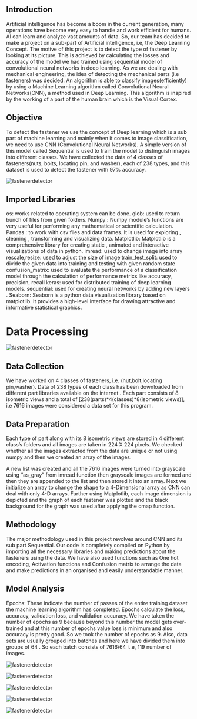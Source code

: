 ## Introduction

Artificial intelligence has become a boom in the current generation, many operations have become very easy to handle and work efficient for humans. AI can learn and analyze vast amounts of data. 
So, our team has decided to make a project on a sub-part of Artificial intelligence, i.e, the Deep Learning Concept. The motive of this project is to detect the type of fastener by looking at its picture. This is achieved by calculating the losses and accuracy of the model we had trained using sequential model of convolutional neural networks in deep learning. As we are dealing with mechanical engineering, the idea of detecting the mechanical parts (i.e fasteners) was decided. 
An algorithm is able to classify images(efficiently) by using a Machine Learning algorithm called Convolutional Neural Networks(CNN), a method used in Deep Learning. This algorithm is inspired by the working of a part of the human brain which is the Visual Cortex. 

## Objective

To detect the fastener we use the concept of Deep learning which is a sub part of machine learning and mainly when it comes to image classification, we need to use CNN (Convolutional Neural Networks). A simple version of this model called Sequential is used to train the model to distinguish images into different classes. We have collected the data of 4 classes of fasteners(nuts, bolts, locating pin, and washer), each of 238 types, and this dataset is used to detect the fastener with 97% accuracy. 

![fastenerdetector]('./Static_images/title.png')
## Imported Libraries

os: works related to operating system can be done. 
glob: used to return bunch of files from given folders. 
Numpy : Numpy module’s functions are very useful for performing any mathematical or scientific calculation. 
Pandas : to work with csv files and data frames. It is used for exploring , cleaning , transforming and visualizing data. 
Matplotlib: Matplotlib is a comprehensive library for creating static , animated and interactive visualizations of data in python.
imread: used to change image into array
rescale,resize: used to adjust the size of image
train_test_split: used to divide the given data into training and testing with given random state
confusion_matrix: used to evaluate the performance of a classification model through the calculation of performance metrics like accuracy, precision, recall
keras: used for distributed training of deep learning models.
sequential: used for creating neural networks by adding new layers .
Seaborn: Seaborn is a python data visualization library based on matplotlib. It provides a high-level interface for drawing attractive and informative statistical graphics.

# Data Processing

![fastenerdetector]('./Static_images/model.png')
## Data Collection 

We have worked on 4 classes of fasteners, i.e. (nut,bolt,locating pin,washer). Data of 238 types of each class has been downloaded from different part libraries available on the internet . Each part consists of 8 isometric views and a total of [238(parts)*4(classes)*8(isometric views)], i.e 7616 images were considered a data set for this program.

## Data Preparation

Each type of part along with its 8 isometric views are stored in 4 different class’s folders and all images are taken in 224 X 224 pixels. 
We checked whether all the images extracted from the data are unique or not using numpy and then we created an array of the images.

A new list was created and all the 7616 images were turned into grayscale using “as_gray” from imread function then grayscale images are formed and then they are appended to the list and then stored it into an array. 
Next we initialize an array to change the shape to a 4-Dimensional array as CNN can deal with only 4-D arrays.
Further using Matplotlib, each image dimension is depicted and the graph of each fastener was plotted and the black background for the graph was used after applying the cmap function.

## Methodology

The major methodology used in this project revolves around CNN and its sub part Sequential. Our code is completely compiled on Python by importing all the necessary libraries and making predictions about the fasteners using the data.
We have also used functions such as One hot encoding, Activation functions and Confusion matrix to arrange the data and make predictions in an organised and easily understandable manner.

## Model Analysis

Epochs:  These indicate the number of passes of the entire training dataset the machine learning algorithm has completed. Epochs calculate the loss, accuracy, validation loss, and validation accuracy.
We have taken the number of epochs as 9 because beyond this number the model gets over-trained and at this number of epochs value loss is minimum and also accuracy is pretty good. So we took the number of epochs as 9.
Also, data sets are usually grouped into batches and here we have divided them into groups of 64 . So each batch consists of 7616/64 i..e, 119 number of images.

![fastenerdetector]('./Static_images/layers_model.png')

![fastenerdetector]('./Static_images/result.png')

![fastenerdetector]('./Static_images/graph1.png')

![fastenerdetector]('./Static_images/graph2.png')

![fastenerdetector]('./Static_images/confusion_matrix.png')

 